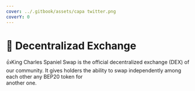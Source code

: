```yaml
---
cover: ../.gitbook/assets/capa twitter.png
coverY: 0
---
```


# 🐶 Decentralizad Exchange

:thumbsup:King Charles Spaniel Swap is the official decentralized exchange (DEX) of our community. It gives holders the ability to swap independently among each other any BEP20 token for\
another one.
